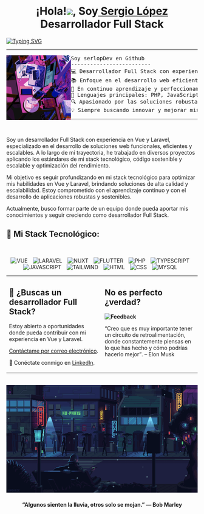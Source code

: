 <div align="center">
<h1>¡Hola!<img src="https://media.giphy.com/media/hvRJCLFzcasrR4ia7z/giphy.gif" width="25px">, Soy<a href="https://serlopdev.com/"> Sergio López</a> Desarrollador Full Stack
</h1>
</div>

[![Typing SVG](https://readme-typing-svg.demolab.com?font=comic+sans&weight=900&size=17&pause=1000&color=F231F7&background=00FF0100&center=true&vCenter=true&width=435&lines=Senior+Web+Developer;Especializado+en+Vue+y+Laravel)](https://git.io/typing-svg)

<hr>

<img align="left" src="./assets/images/profile-image-01.gif" alt="Random Image" height="170"/>

<pre align="top">
Soy serlopDev en Github
-------------------------
💻 Desarrollador Full Stack con experiencia en Vue y Laravel
📚 Enfoque en el desarrollo web eficiente y escalable
🌱 En continuo aprendizaje y perfeccionamiento
🚀 Lenguajes principales: PHP, JavaScript
🔍 Apasionado por las soluciones robustas y sostenibles
💡 Siempre buscando innovar y mejorar mis habilidades
</pre>
<hr>

<br/>

<p>
Soy un desarrollador Full Stack con experiencia en Vue y Laravel, especializado en el desarrollo de soluciones web funcionales, eficientes y escalables. A lo largo de mi trayectoria, he trabajado en diversos proyectos aplicando los estándares de mi stack tecnológico, código sostenible y escalable y optimización del rendimiento.

Mi objetivo es seguir profundizando en mi stack tecnológico para optimizar mis habilidades en Vue y Laravel, brindando soluciones de alta calidad y escalabilidad. Estoy comprometido con el aprendizaje continuo y con el desarrollo de aplicaciones robustas y sostenibles.

Actualmente, busco formar parte de un equipo donde pueda aportar mis conocimientos y seguir creciendo como desarrollador Full Stack.

</p>

## 🚀 Mi Stack Tecnológico:

<br>
<p align="center">
<img alt="VUE" src="https://img.shields.io/badge/Vue.js-35495E?&logo=vuedotjs&logoColor=4FC08D" height="30" style="padding:0px 10px 0px 0px">
<img alt="LARAVEL" src="https://img.shields.io/badge/Laravel-2e2e2e?logo=laravel" height="30" style="padding:0px 10px 0px 0px">
<img alt="NUXT" src="https://img.shields.io/badge/nuxt.js-00DC82?logo=nuxt.js&logoColor=white" height="30" style="padding:0px 10px 0px 0px">
<img alt="FLUTTER" src="https://img.shields.io/badge/Flutter-blue?logo=flutter&amp;logoColor=white" height="30" style="padding:0px 10px 0px 0px">
<img alt="PHP" src="https://shields.io/badge/-PHP-3776AB?logo=php" height="30" style="padding:0px 10px 0px 0px">
<img alt="TYPESCRIPT" src="https://img.shields.io/badge/TypeScript-3178C6?logo=typescript&logoColor=white" height="30" style="padding:0px 10px 0px 0px">
<img alt="JAVASCRIPT" src="https://shields.io/badge/JavaScript-F7DF1E?logo=JavaScript&logoColor=000" height="30" style="padding:0px 10px 0px 0px">
<img alt="TAILWIND" src="https://img.shields.io/badge/tailwindcss-0F172A?&logo=tailwindcss" height="30" style="padding:0px 10px 0px 0px">
<img alt="HTML" src="https://shields.io/badge/HTML-f06529?logo=html5&logoColor=white&labelColor=f06529" height="30" style="padding:0px 10px 0px 0px">
<img alt="CSS" src="https://img.shields.io/badge/CSS3-1572B6?logo=css3&logoColor=white" height="30" style="padding:0px 10px 0px 0px">
<img alt="MYSQL" src="https://shields.io/badge/MySQL-lightgrey?logo=mysql&logoColor=white&labelColor=lightgrey" height="30" style="padding:0px 10px 0px 0px">
</p>

<table style="border: none">
  <tr>
  <td width="50%" valign="top">

## 🚀 ¿Buscas un desarrollador Full Stack?

Estoy abierto a oportunidades donde pueda contribuir con mi experiencia en Vue y Laravel.

<a href="mailto:sergio.lofer.dev@gmail.com">Contáctame por correo electrónico</a>.

💼 Conéctate conmigo en <a href="https://www.linkedin.com/in/sergio-lopez-fullstack-developer/">LinkedIn</a>.

  </td>
  <td width="50%" valign="top">

## No es perfecto ¿verdad?

**<img alt="Feedback" src="https://img.shields.io/badge/Ask%20me-anything-1abc9c.svg">**

“Creo que es muy importante tener un circuito de retroalimentación, donde constantemente piensas en lo que has hecho y cómo podrías hacerlo mejor”.
– Elon Musk

  </td>
  </tr>
</table>

<br/>

<div align="center">
   <img src="./assets/images/profile-image-02.gif" alt="Profile image" width=""/>
      <h4>“Algunos sienten la lluvia, otros solo se mojan.” — Bob Marley</h4>
</div>
